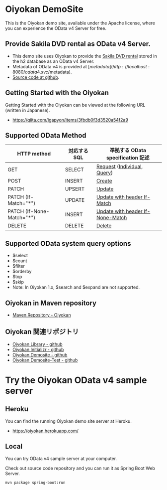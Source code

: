 # Oiyokan DemoSite

This is the Oiyokan demo site, available under the Apache license, where you can experience the OData v4 Server for free.

## Provide Sakila DVD rental as OData v4 Server.

- This demo site uses Oiyokan to provide the [Sakila DVD rental](https://www.jooq.org/sakila) stored in the h2 database as an OData v4 Server.
- Metadata of OData v4 is provided at [$metadata](http://localhost:8080/odata4.svc/$metadata).
- [Source code at github](https://github.com/igapyon/oiyokan-demosite).

## Getting Started with the Oiyokan

Getting Started with the Oiyokan can be viewed at the following URL (written in Japanese).

- https://qiita.com/igapyon/items/3fbdb0f3d3520a54f2a9

## Supported OData Method

| HTTP method               | 対応する SQL | 準拠する OData specification 記述               |
| ------                    | ------            | ------                                             |
| GET                       | SELECT            | [Request](https://docs.oasis-open.org/odata/odata/v4.01/odata-v4.01-part1-protocol.html#sec_RequestingData) ([Individual](https://docs.oasis-open.org/odata/odata/v4.01/odata-v4.01-part1-protocol.html#sec_RequestingIndividualEntities), [Query](https://docs.oasis-open.org/odata/odata/v4.01/odata-v4.01-part1-protocol.html#sec_SystemQueryOptionselect)) |
| POST                      | INSERT            | [Create](https://docs.oasis-open.org/odata/odata/v4.01/odata-v4.01-part1-protocol.html#sec_CreateanEntity) |
| PATCH                     | UPSERT            | [Update](https://docs.oasis-open.org/odata/odata/v4.01/odata-v4.01-part1-protocol.html#sec_UpdateanEntity) |
| PATCH (If-Match="*")      | UPDATE            | [Update with header If-Match](https://docs.oasis-open.org/odata/odata/v4.01/odata-v4.01-part1-protocol.html#sec_HeaderIfMatch) |
| PATCH (If-None-Match="*") | INSERT            | [Update with header If-None-Match](https://docs.oasis-open.org/odata/odata/v4.01/odata-v4.01-part1-protocol.html#sec_HeaderIfNoneMatch) |
| DELETE                    | DELETE            | [Delete](https://docs.oasis-open.org/odata/odata/v4.01/odata-v4.01-part1-protocol.html#sec_DeleteanEntity) |

## Supported OData system query options

- $select
- $count
- $filter
- $orderby
- $top
- $skip
- Note: In Oiyokan 1.x, $search and $expand are not supported.

## Oiyokan in Maven repository

- [Maven Repository - Oiyokan](https://mvnrepository.com/artifact/jp.igapyon.oiyokan)

## Oiyokan 関連リポジトリ 

- [Oiyokan Library - github](https://github.com/igapyon/oiyokan)
- [Oiyokan Initializr - github](https://github.com/igapyon/oiyokan-initializr)
- [Oiyokan Demosite - github](https://github.com/igapyon/oiyokan-demosite)
- [Oiyokan Demosite-Test - github](https://github.com/igapyon/oiyokan-demosite-test)

# Try the Oiyokan OData v4 sample server

## Heroku

You can find the running Oiyokan demo site server at Heroku.

- https://oiyokan.herokuapp.com/

## Local

You can try OData v4 sample server at your computer.

Check out source code repository and you can run it as Spring Boot Web Server.

```sh
mvn package spring-boot:run
```
